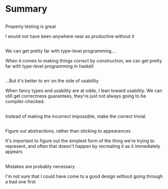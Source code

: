 # Summary

##

Property testing is great

<div class="notes">
I would not have been anywhere near as productive without it
</div>

##

We can get pretty far with type-level programming...

<div class="notes">
When it comes to making things correct by construction, we can get pretty far with type-level
programming in haskell
</div>

##

...But it's better to err on the side of usability

<div class="notes">
When fancy types and usability are at odds, I lean toward usability. We can still get
correctness guarantees, they're just not always going to be compiler-checked.
</div>

##

Instead of making the incorrect impossible, make the correct trivial

##

Figure out abstractions, rather than sticking to appearances

<div class="notes">
It's important to figure out the simplest form of the thing we're trying to represent, and
often that doesn't happen by recreating it as it immediately appears
</div>

##

Mistakes are probably necessary

<div class="notes">
I'm not sure that I could have come to a good design without going through a bad one first
</div>
